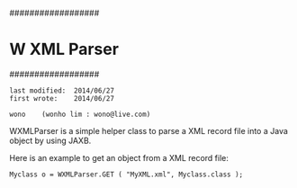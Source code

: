 ##################
#  W XML Parser  #
##################

    last modified:  2014/06/27
    first wrote:    2014/06/27

    wono    (wonho lim : wono@live.com)
    
WXMLParser is a simple helper class to parse a XML record file into a
Java object by using JAXB.

Here is an example to get an object from a XML record file:
    
    Myclass o = WXMLParser.GET ( "MyXML.xml", Myclass.class );
